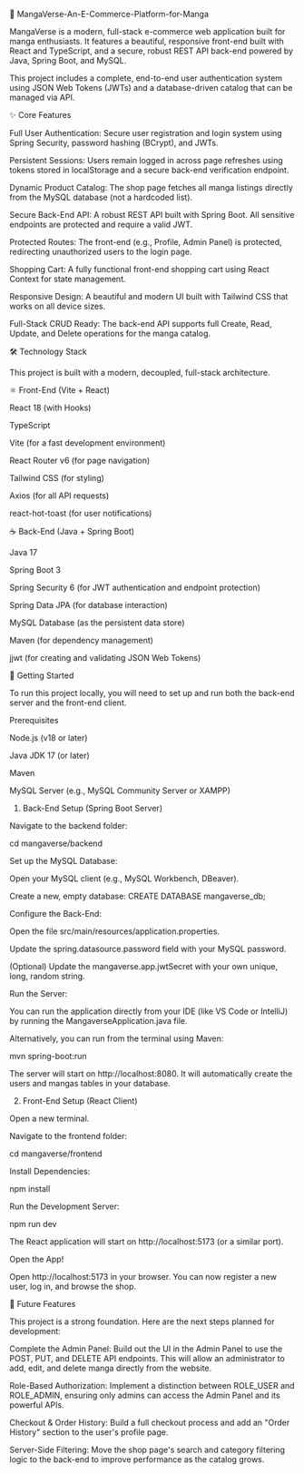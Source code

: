 📖 MangaVerse-An-E-Commerce-Platform-for-Manga

MangaVerse is a modern, full-stack e-commerce web application built for manga enthusiasts. It features a beautiful, responsive front-end built with React and TypeScript, and a secure, robust REST API back-end powered by Java, Spring Boot, and MySQL.

This project includes a complete, end-to-end user authentication system using JSON Web Tokens (JWTs) and a database-driven catalog that can be managed via API.

✨ Core Features

Full User Authentication: Secure user registration and login system using Spring Security, password hashing (BCrypt), and JWTs.

Persistent Sessions: Users remain logged in across page refreshes using tokens stored in localStorage and a secure back-end verification endpoint.

Dynamic Product Catalog: The shop page fetches all manga listings directly from the MySQL database (not a hardcoded list).

Secure Back-End API: A robust REST API built with Spring Boot. All sensitive endpoints are protected and require a valid JWT.

Protected Routes: The front-end (e.g., Profile, Admin Panel) is protected, redirecting unauthorized users to the login page.

Shopping Cart: A fully functional front-end shopping cart using React Context for state management.

Responsive Design: A beautiful and modern UI built with Tailwind CSS that works on all device sizes.

Full-Stack CRUD Ready: The back-end API supports full Create, Read, Update, and Delete operations for the manga catalog.

🛠️ Technology Stack

This project is built with a modern, decoupled, full-stack architecture.

⚛️ Front-End (Vite + React)

React 18 (with Hooks)

TypeScript

Vite (for a fast development environment)

React Router v6 (for page navigation)

Tailwind CSS (for styling)

Axios (for all API requests)

react-hot-toast (for user notifications)

☕ Back-End (Java + Spring Boot)

Java 17

Spring Boot 3

Spring Security 6 (for JWT authentication and endpoint protection)

Spring Data JPA (for database interaction)

MySQL Database (as the persistent data store)

Maven (for dependency management)

jjwt (for creating and validating JSON Web Tokens)

🚀 Getting Started

To run this project locally, you will need to set up and run both the back-end server and the front-end client.

Prerequisites

Node.js (v18 or later)

Java JDK 17 (or later)

Maven

MySQL Server (e.g., MySQL Community Server or XAMPP)

1. Back-End Setup (Spring Boot Server)

Navigate to the backend folder:

cd mangaverse/backend


Set up the MySQL Database:

Open your MySQL client (e.g., MySQL Workbench, DBeaver).

Create a new, empty database: CREATE DATABASE mangaverse_db;

Configure the Back-End:

Open the file src/main/resources/application.properties.

Update the spring.datasource.password field with your MySQL password.

(Optional) Update the mangaverse.app.jwtSecret with your own unique, long, random string.

Run the Server:

You can run the application directly from your IDE (like VS Code or IntelliJ) by running the MangaverseApplication.java file.

Alternatively, you can run from the terminal using Maven:

mvn spring-boot:run


The server will start on http://localhost:8080. It will automatically create the users and mangas tables in your database.

2. Front-End Setup (React Client)

Open a new terminal.

Navigate to the frontend folder:

cd mangaverse/frontend


Install Dependencies:

npm install


Run the Development Server:

npm run dev


The React application will start on http://localhost:5173 (or a similar port).

Open the App!

Open http://localhost:5173 in your browser. You can now register a new user, log in, and browse the shop.

🚧 Future Features

This project is a strong foundation. Here are the next steps planned for development:

Complete the Admin Panel: Build out the UI in the Admin Panel to use the POST, PUT, and DELETE API endpoints. This will allow an administrator to add, edit, and delete manga directly from the website.

Role-Based Authorization: Implement a distinction between ROLE_USER and ROLE_ADMIN, ensuring only admins can access the Admin Panel and its powerful APIs.

Checkout & Order History: Build a full checkout process and add an "Order History" section to the user's profile page.

Server-Side Filtering: Move the shop page's search and category filtering logic to the back-end to improve performance as the catalog grows.
